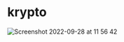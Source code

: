 # krypto
![Screenshot 2022-09-28 at 11 56 42](https://user-images.githubusercontent.com/94241498/192762571-95143d11-6b41-4aa5-b4bf-1f48395fdf9d.png)
